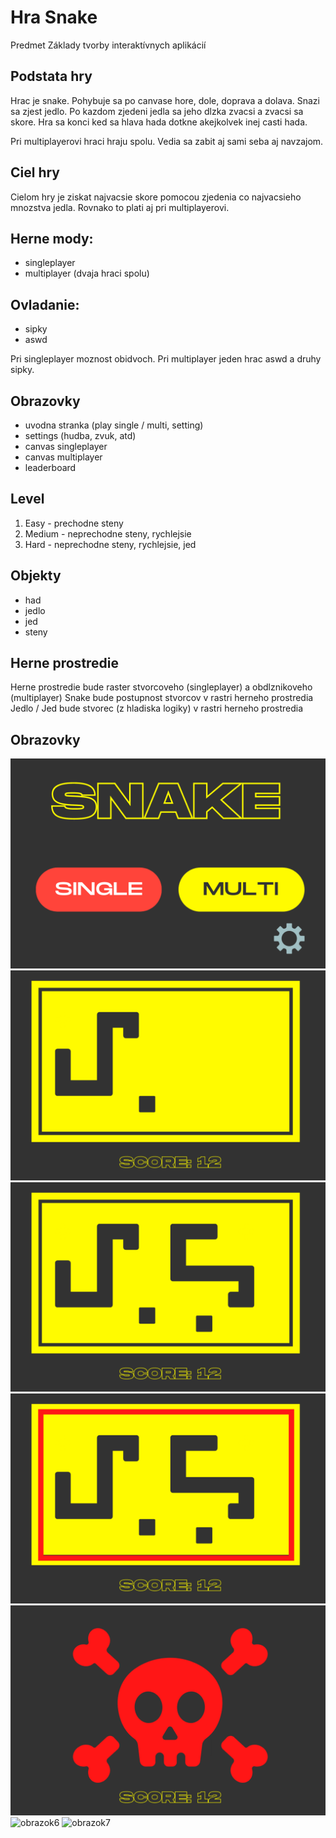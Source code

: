 # Hra Snake

Predmet Základy tvorby interaktívnych aplikácií

## Podstata hry

Hrac je snake. Pohybuje sa po canvase hore, dole, doprava a dolava. Snazi sa zjest jedlo. Po kazdom zjedeni jedla sa jeho dlzka zvacsi a zvacsi sa skore. Hra sa konci ked sa hlava hada dotkne akejkolvek inej casti hada. 

Pri multiplayerovi hraci hraju spolu. Vedia sa zabit aj sami seba aj navzajom. 

## Ciel hry

Cielom hry je ziskat najvacsie skore pomocou zjedenia co najvacsieho mnozstva jedla. Rovnako to plati aj pri multiplayerovi.

## Herne mody:
- singleplayer
- multiplayer (dvaja hraci spolu)

## Ovladanie: 
- sipky
- aswd 

Pri singleplayer moznost obidvoch.
Pri multiplayer jeden hrac aswd a druhy sipky.

## Obrazovky
- uvodna stranka (play single / multi, setting)
- settings (hudba, zvuk, atd)
- canvas singleplayer
- canvas multiplayer
- leaderboard

## Level
1. Easy - prechodne steny
2. Medium - neprechodne steny, rychlejsie
3. Hard - neprechodne steny, rychlejsie, jed

## Objekty
- had
- jedlo
- jed
- steny

## Herne prostredie

Herne prostredie bude raster stvorcoveho (singleplayer) a obdlznikoveho (multiplayer)
Snake bude postupnost stvorcov v rastri herneho prostredia
Jedlo / Jed bude stvorec (z hladiska logiky) v rastri herneho prostredia 

## Obrazovky

![obrazok1](img/opening.png)
![obrazok2](img/singleplayer.png)
![obrazok3](img/multiplayer.png)
![obrazok4](img/walls.png)
![obrazok5](img/dead.png)
![obrazok6](img/setting_on.png)
![obrazok7](img/setting_off.png)

